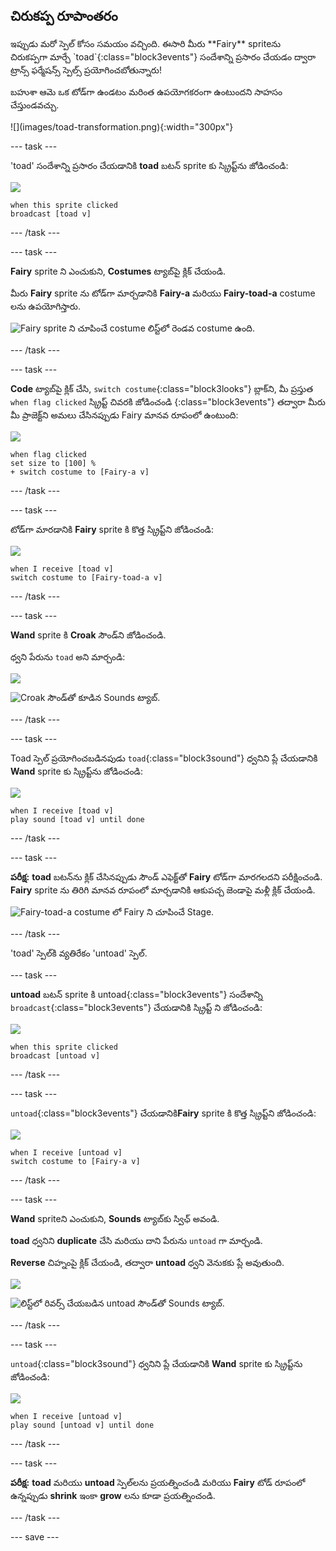 ## చిరుకప్ప రూపాంతరం

<div style="display: flex; flex-wrap: wrap">
<div style="flex-basis: 200px; flex-grow: 1; margin-right: 15px;">
ఇప్పుడు మరో స్పెల్ కోసం సమయం వచ్చింది. ఈసారి మీరు **Fairy** spriteను చిరుకప్పగా మార్చే `toad`{:class="block3events"} సందేశాన్ని ప్రసారం చేయడం ద్వారా ట్రాన్స్ ఫర్మేషన్స్ స్పెల్స్ ప్రయోగించబోతున్నారు! 

బహుశా ఆమె ఒక టోడ్‌గా ఉండటం మరింత ఉపయోగకరంగా ఉంటుందని సాహసం చేస్తుండవచ్చు.
</div>
<div>
![](images/toad-transformation.png){:width="300px"}
</div>
</div>

--- task ---

'toad' సందేశాన్ని ప్రసారం చేయడానికి **toad** బటన్ sprite కు స్క్రిప్ట్‌ను జోడించండి:

![](images/toad-icon.png)

```blocks3 
when this sprite clicked
broadcast [toad v]
```

--- /task ---

--- task ---

**Fairy** sprite ని ఎంచుకుని, **Costumes** ట్యాబ్‌పై క్లిక్ చేయండి.

మీరు **Fairy** sprite ను టోడ్‌గా మార్చడానికి **Fairy-a** మరియు **Fairy-toad-a** costume లను ఉపయోగిస్తారు.

![Fairy sprite ని చూపించే costume లిస్ట్‌లో రెండవ costume ఉంది.](images/toad-costume-added.png)

--- /task ---

--- task ---

**Code** ట్యాబ్‌పై క్లిక్ చేసి, `switch costume`{:class="block3looks"} బ్లాక్‌ని, మీ ప్రస్తుత `when flag clicked` స్క్రిప్ట్ చివరకి జోడించండి {:class="block3events"} తద్వారా మీరు మీ ప్రాజెక్ట్‌ని అమలు చేసినప్పుడు Fairy మానవ రూపంలో ఉంటుంది:

![](images/fairy-icon.png)

```blocks3
when flag clicked
set size to [100] %
+ switch costume to [Fairy-a v]
```

--- /task ---

--- task ---

టోడ్‌గా మారడానికి **Fairy** sprite కి కొత్త స్క్రిప్ట్‌ని జోడించండి:

![](images/fairy-icon.png)

```blocks3  
when I receive [toad v]
switch costume to [Fairy-toad-a v]
```

--- /task ---

--- task ---

**Wand** sprite కి **Croak** సౌండ్‌ని జోడించండి.

ధ్వని పేరును `toad` అని మార్చండి:

![](images/wand-sprite-icon.png)

![Croak సౌండ్‌తో కూడిన Sounds ట్యాబ్.](images/croak-sound-added.png)

--- /task ---

--- task ---

Toad స్పెల్ ప్రయోగించబడినపుడు `toad`{:class="block3sound"} ధ్వనిని ప్లే చేయడానికి **Wand** sprite కు స్క్రిప్ట్‌ను జోడించండి:

![](images/wand-sprite-icon.png)

```blocks3  
when I receive [toad v]
play sound [toad v] until done
```

--- /task ---

--- task ---

**పరీక్ష:** **toad** బటన్‌ను క్లిక్ చేసినప్పుడు సౌండ్ ఎఫెక్ట్‌తో **Fairy** టోడ్‌గా మారగలదని పరీక్షించండి. **Fairy** sprite ను తిరిగి మానవ రూపంలో మార్చడానికి ఆకుపచ్చ జెండాపై మళ్లీ క్లిక్ చేయండి.

![Fairy-toad-a costume లో Fairy ని చూపించే Stage.](images/toad-transformation.png)

--- /task ---

'toad' స్పెల్‌కి వ్యతిరేకం 'untoad' స్పెల్.

--- task ---

**untoad** బటన్ sprite కి untoad{:class="block3events"} సందేశాన్ని `broadcast`{:class="block3events"} చేయడానికి స్క్రిప్ట్ ని జోడించండి:

![](images/untoad-icon.png)

```blocks3 
when this sprite clicked
broadcast [untoad v]
```

--- /task ---

--- task ---

`untoad`{:class="block3events"} చేయడానికి**Fairy** sprite కి కొత్త స్క్రిప్ట్‌ని జోడించండి:

![](images/fairy-icon.png)

```blocks3  
when I receive [untoad v]
switch costume to [Fairy-a v]
```

--- /task ---

--- task ---

**Wand** spriteని ఎంచుకుని, **Sounds** ట్యాబ్‌కు స్విఛ్ అవండి.

**toad** ధ్వనిని **duplicate** చేసి మరియు దాని పేరును `untoad` గా మార్చండి.

**Reverse** చిహ్నంపై క్లిక్ చేయండి, తద్వారా **untoad** ధ్వని వెనుకకు ప్లే అవుతుంది.

![](images/wand-sprite-icon.png)

![లిస్ట్‌లో రివర్స్‌ చేయబడిన untoad సౌండ్‌తో Sounds ట్యాబ్.](images/untoad-sound.png)

--- /task ---

--- task ---

`untoad`{:class="block3sound"} ధ్వనిని ప్లే చేయడానికి **Wand** sprite కు స్క్రిప్ట్‌ను జోడించండి:

![](images/wand-sprite-icon.png)

```blocks3  
when I receive [untoad v]
play sound [untoad v] until done
```

--- /task ---

--- task ---

**పరీక్ష:** **toad** మరియు **untoad** స్పెల్‌లను ప్రయత్నించండి మరియు **Fairy** టోడ్ రూపంలో ఉన్నప్పుడు **shrink** ఇంకా **grow** లను కూడా ప్రయత్నించండి.

--- /task ---

--- save ---

